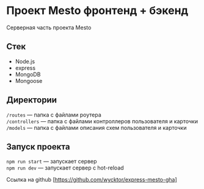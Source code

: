 # Проект Mesto фронтенд + бэкенд

Серверная часть проекта Mesto

## Стек

- Node.js
- express
- MongoDB
- Mongoose

## Директории

`/routes` — папка с файлами роутера  
`/controllers` — папка с файлами контроллеров пользователя и карточки  
`/models` — папка с файлами описания схем пользователя и карточки

## Запуск проекта

`npm run start` — запускает сервер  
`npm run dev` — запускает сервер с hot-reload

Ссылка на github [https://github.com/wycktor/express-mesto-gha]
